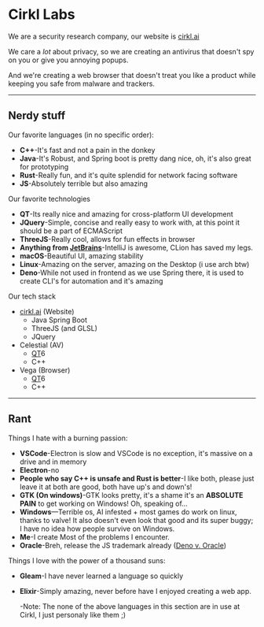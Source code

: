 # Cirkl Labs

We are a security research company, our website is [cirkl.ai](https://cirkl.ai)

We care a *lot* about privacy, so we are creating an antivirus that doesn't spy on you
or give you annoying popups.

And we're creating a web browser that doesn't treat you like a product
while keeping you safe from malware and trackers.

---
## Nerdy stuff
Our favorite languages (in no specific order):
- **C++**-It's fast and not a pain in the donkey
- **Java**-It's Robust, and Spring boot is pretty dang nice, oh, it's also great for prototyping
- **Rust**-Really fun, and it's quite splendid for network facing software
- **JS**-Absolutely terrible but also amazing

Our favorite technologies
- **QT**-Its really nice and amazing for cross-platform UI development
- **JQuery**-Simple, concise and really easy to work with, at this point it should be a part of ECMAScript
- **ThreeJS**-Really cool, allows for fun effects in browser
- **Anything from [JetBrains](https://jetbrains.com)**-IntelliJ is awesome, CLion has saved my legs.
- **macOS**-Beautiful UI, amazing stability
- **Linux**-Amazing on the server, amazing on the Desktop (i use arch btw)
- **Deno**-While not used in frontend as we use Spring there, it is used to create CLI's for automation and it's amazing

Our tech stack
- [cirkl.ai](https://cirkl.ai) (Website)
    - Java Spring Boot
    - ThreeJS (and GLSL)
    - JQuery
- Celestial (AV)
    - [QT](https://qt.io)6
    - C++
- Vega (Browser)
    - [QT](https://qt.io)6
    - C++

---
## Rant

Things I hate with a burning passion:
- **VSCode**-Electron is slow and VSCode is no exception, it's massive on a drive and in memory
- **Electron**-no
- **People who say C++ is unsafe and Rust is better**-I like both, please just leave it at both are good, both have up's and down's!
- **GTK (On windows)**-GTK looks pretty, it's a shame it's an **ABSOLUTE PAIN** to get working on Windows! Oh, speaking of...
- **Windows**—Terrible os, AI infested + most games do work on linux, thanks to valve! It also doesn't even look that good and
its super buggy; I have no idea how people survive on Windows.
- **Me**-I create Most of the problems I encounter.
- **Oracle**-Breh, release the JS trademark already ([Deno v. Oracle](https://deno.com/blog/deno-v-oracle))

Things I love with the power of a thousand suns:
- **Gleam**-I have never learned a language so quickly
- **Elixir**-Simply amazing, never before have I enjoyed creating a web app.

  -Note: The none of the above languages in this section are in use at Cirkl, I just personaly like them ;)
